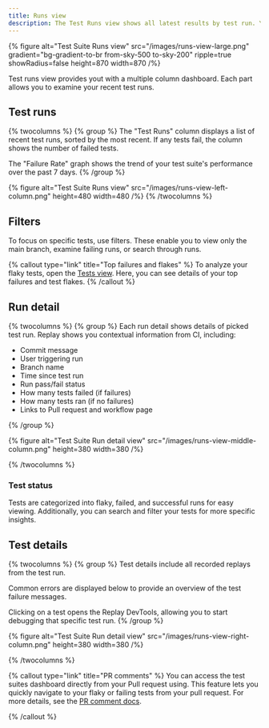 ```yaml
---
title: Runs view
description: The Test Runs view shows all latest results by test run. You can take a look at your tests at a high level, drive down test flakes or jump into a particular test to start debugging.
---
```


{% figure
  alt="Test Suite Runs view"
  src="/images/runs-view-large.png"
  gradient="bg-gradient-to-br from-sky-500 to-sky-200"
  ripple=true
  showRadius=false
  height=870
  width=870
/%}

Test runs view provides yout with a multiple column dashboard. Each part allows you to examine your recent test runs.

## Test runs

{% twocolumns %}
{% group %}
The "Test Runs" column displays a list of recent test runs, sorted by the most recent. If any tests fail, the column shows the number of failed tests.

The "Failure Rate" graph shows the trend of your test suite's performance over the past 7 days.
{% /group %}

{% figure
  alt="Test Suite Runs view"
  src="/images/runs-view-left-column.png"
  height=480
  width=480
/%}
{% /twocolumns %}

## Filters
To focus on specific tests, use filters. These enable you to view only the main branch, examine failing runs, or search through runs.

{% callout type="link" title="Top failures and flakes" %}
To analyze your flaky tests, open the [Tests view](/test-suites/top-failing-and-flaky-tests). Here, you can see details of your top failures and test flakes.
{% /callout %}

## Run detail
{% twocolumns %}
{% group %}
Each run detail shows details of picked test run. Replay shows you contextual information from CI, including:

- Commit message
- User triggering run
- Branch name
- Time since test run
- Run pass/fail status
- How many tests failed (if failures)
- How many tests ran (if no failures)
- Links to Pull request and workflow page

{% /group %}

{% figure
  alt="Test Suite Run detail view"
  src="/images/runs-view-middle-column.png"
  height=380
  width=380
/%}

{% /twocolumns %}

### Test status
Tests are categorized into flaky, failed, and successful runs for easy viewing. Additionally, you can search and filter your tests for more specific insights.


## Test details

{% twocolumns %}
{% group %}
Test details include all recorded replays from the test run. 

Common errors are displayed below to provide an overview of the test failure messages. 

Clicking on a test opens the Replay DevTools, allowing you to start debugging that specific test run.
{% /group %}

{% figure
  alt="Test Suite Run detail view"
  src="/images/runs-view-right-column.png"
  height=380
  width=380
/%}

{% /twocolumns %}

{% callout type="link" title="PR comments" %}
You can access the test suites dashboard directly from your Pull request using. This feature lets you quickly navigate to your flaky or failing tests from your pull request. For more details, see the [PR comment docs](test-suites/pr-comments).

{% /callout %}
